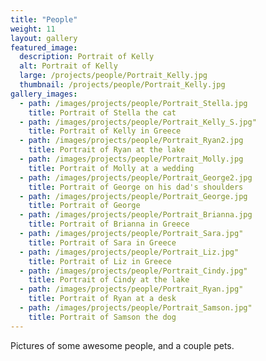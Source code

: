 ```yaml
---
title: "People"
weight: 11
layout: gallery
featured_image:
  description: Portrait of Kelly
  alt: Portrait of Kelly
  large: /projects/people/Portrait_Kelly.jpg
  thumbnail: /projects/people/Portrait_Kelly.jpg
gallery_images: 
  - path: /images/projects/people/Portrait_Stella.jpg
    title: Portrait of Stella the cat
  - path: /images/projects/people/Portrait_Kelly_S.jpg"
    title: Portrait of Kelly in Greece
  - path: /images/projects/people/Portrait_Ryan2.jpg
    title: Portrait of Ryan at the lake
  - path: /images/projects/people/Portrait_Molly.jpg
    title: Portrait of Molly at a wedding
  - path: /images/projects/people/Portrait_George2.jpg
    title: Portrait of George on his dad's shoulders
  - path: /images/projects/people/Portrait_George.jpg
    title: Portrait of George
  - path: /images/projects/people/Portrait_Brianna.jpg
    title: Portrait of Brianna in Greece
  - path: /images/projects/people/Portrait_Sara.jpg" 
    title: Portrait of Sara in Greece
  - path: /images/projects/people/Portrait_Liz.jpg" 
    title: Portrait of Liz in Greece
  - path: /images/projects/people/Portrait_Cindy.jpg" 
    title: Portrait of Cindy at the lake
  - path: /images/projects/people/Portrait_Ryan.jpg" 
    title: Portrait of Ryan at a desk
  - path: /images/projects/people/Portrait_Samson.jpg" 
    title: Portrait of Samson the dog
---
```


Pictures of some awesome people, and a couple pets.